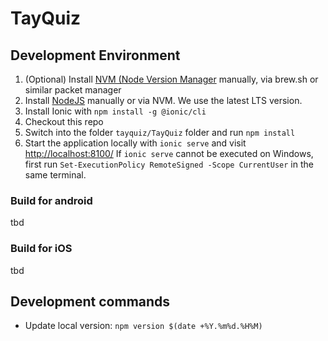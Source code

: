 # TayQuiz

## Development Environment

1. (Optional) Install [NVM (Node Version Manager](https://github.com/nvm-sh/nvm/tree/master) manually, via brew.sh or similar packet manager
2. Install [NodeJS](https://nodejs.org/en) manually or via NVM. We use the latest LTS version.
3. Install Ionic with `npm install -g @ionic/cli`
4. Checkout this repo
5. Switch into the folder `tayquiz/TayQuiz` folder and run `npm install`
6. Start the application locally with `ionic serve` and visit [http://localhost:8100/](http://localhost:8100/)
    If `ionic serve` cannot be executed on Windows, first run `Set-ExecutionPolicy RemoteSigned -Scope CurrentUser` in the same terminal.

### Build for android
tbd

### Build for iOS
tbd


## Development commands
+ Update local version: `npm version $(date +%Y.%m%d.%H%M)`